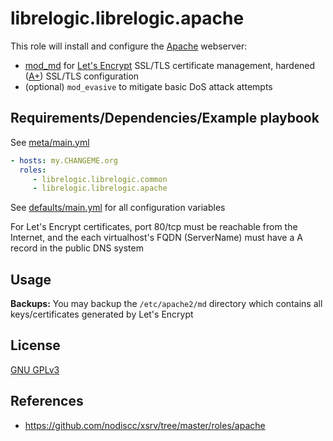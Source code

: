 # librelogic.librelogic.apache


This role will install and configure the [Apache](https://en.wikipedia.org/wiki/Apache_HTTP_Server) webserver:

- [mod_md](https://httpd.apache.org/docs/2.4/mod/mod_md.html) for [Let's Encrypt](https://en.wikipedia.org/wiki/Let's_Encrypt) SSL/TLS certificate management, hardened ([A+](https://www.ssllabs.com/ssltest/)) SSL/TLS configuration
- (optional) `mod_evasive` to mitigate basic DoS attack attempts


## Requirements/Dependencies/Example playbook

See [meta/main.yml](meta/main.yml)

```yaml
- hosts: my.CHANGEME.org
  roles:
     - librelogic.librelogic.common
     - librelogic.librelogic.apache
```

See [defaults/main.yml](defaults/main.yml) for all configuration variables

For Let's Encrypt certificates, port 80/tcp must be reachable from the Internet, and the each virtualhost's FQDN (ServerName) must have a A record in the public DNS system


## Usage

**Backups:** You may backup the `/etc/apache2/md` directory which contains all keys/certificates generated by Let's Encrypt

## License

[GNU GPLv3](../../LICENSE)


## References

- https://github.com/nodiscc/xsrv/tree/master/roles/apache
